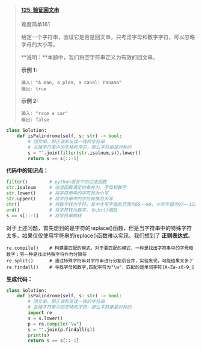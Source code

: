 > #### [125. 验证回文串](https://leetcode-cn.com/problems/valid-palindrome/)
>
> 难度简单161
>
> 给定一个字符串，验证它是否是回文串，只考虑字母和数字字符，可以忽略字母的大小写。
>
> **说明：**本题中，我们将空字符串定义为有效的回文串。
>
> **示例 1:**
>
> ```
> 输入: "A man, a plan, a canal: Panama"
> 输出: true
> ```
>
> **示例 2:**
>
> ```
> 输入: "race a car"
> 输出: false
> ```

```python
class Solution:
    def isPalindrome(self, s: str) -> bool:
        # 回文串，即正读和反读一样的字符串
        # 去掉字符串中的空格和字符，那么字符串是对称的
        s = "".join(filter(str.isalnum,s)).lower()
        return s == s[::-1]
```

**代码中的知识点：**

```python
filter()		# python语言中的过滤函数
str.isalnum		# 过滤函数满足的条件为，字母和数字
str.lower()		# 将字符串中的字符转为小写
str.upper()		# 将字符串中的字符转换为大写
chr()			# 将数字转为字符，其中大写字母的范围为65——90，小写字母为97——122，数字为48——57
ord()			# 将字符转为数字，与chr()相反
s == s[::-1]	# 将字符串倒转
```



对于上述问题，首先想到的是字符的replace()函数，但是当字符串中的特殊字符太多，如果仅仅使用字符串的replace()函数难以实现。我们想到了 **正则表达式**。

```pyhton
re.compile()	# 构建要匹配的模式，对于要匹配的模式，一种是找出字符串中的字母和数字；另一种是找出特殊字符作为分隔符
re.split()		# 通过特殊字符串对字符串进行分割后合并，实验发现，可能结果太多了
re.findall()	# 寻找字母和数字,匹配字符为"\w"，匹配的是单词字符[A-Za-z0-9_]
```

**生成代码：**

```python
class Solution:
    def isPalindrome(self, s: str) -> bool:
        # 回文串，即正读和反读一样的字符串
        # 去掉字符串中的空格和字符，那么字符串是对称的
        import re
        s = s.lower()
        p = re.compile("\w")
        s = "".join(p.findall(s))
        print(s)
        return s == s[::-1]
```

